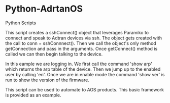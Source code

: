 # Python-AdrtanOS
Python Scripts

This script creates a sshConnect() object that leverages Paramiko to connect and speak to Adtran devices via ssh.  The object gets created with the call to conn = sshConnnect().  Then we call the object's only method getConnection and pass in the arguments.  Once getConnect() method is called we can then begin talking to the device.

In this eample we are logging in.  We first call the command 'show arp' which returns the arp table of the device.  Then we jump up to the enabled user by calling 'en'.  Once we are in enable mode the command 'show ver' is run to show the version of the firmware.

This script can be used to automate to AOS products.  This basic framework is provided as an example.
